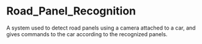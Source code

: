 # Road_Panel_Recognition
A system used to detect road panels using a camera attached to a car, and gives commands to the car according to the recognized panels.
